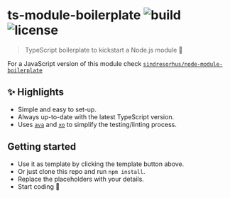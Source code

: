 # ts-module-boilerplate ![build](https://travis-ci.com/RocktimSaikia/ts-module-boilerplate.svg?branch=master) ![license](https://img.shields.io/github/license/rocktimsaikia/ts-module-boilerplate)

> TypeScript boilerplate to kickstart a Node.js module :unicorn:

For a JavaScript version of this module check [`sindresorhus/node-module-boilerplate`](https://github.com/sindresorhus/node-module-boilerplate)

## :sparkles: Highlights
- Simple and easy to set-up.
- Always up-to-date with the latest TypeScript version.
- Uses [`ava`](https://github.com/avajs/ava/) and [`xo`](https://github.com/xojs/xo/) to simplify the testing/linting process.

## Getting started
- Use it as template by clicking the template button above.
- Or just clone this repo and run `npm install`.
- Replace the placeholders with your details.
- Start coding :rocket:
